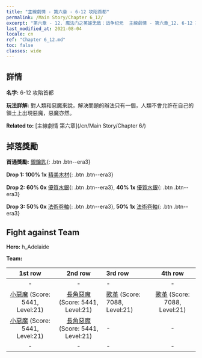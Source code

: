 ```yaml
---
title: "主線劇情 - 第六章 - 6-12 攻陷首都"
permalink: /Main Story/Chapter 6_12/
excerpt: "第六章 - 12. 魔法门之英雄无敌：战争纪元  主線劇情 - 第六章_12. 6-12 攻陷首都"
last_modified_at: 2021-08-04
locale: cn
ref: "Chapter 6_12.md"
toc: false
classes: wide
---
```


## 詳情

 **名字:** 6-12 攻陷首都

 **玩法詳解:** 對人類和惡魔來說，解決問題的辦法只有一個，人類不會允許在自己的領土上出現惡魔，惡魔亦然。

 **Related to:** [主線劇情 第六章](/cn/Main Story/Chapter 6/)

## 掉落獎勵

 **首通獎勵:** [銀鑰匙](/cn/Items/con_693/){: .btn .btn--era3}

 **Drop 1:** **100% 1x** [精美木材](/cn/Items/mat_20/){: .btn .btn--era3}

 **Drop 2:** **60% 0x** [優質水銀](/cn/Items/mat_14/){: .btn .btn--era3}, **40% 1x** [優質水銀](/cn/Items/mat_14/){: .btn .btn--era3}

 **Drop 3:** **50% 0x** [法術卷軸](/cn/Items/con_694/){: .btn .btn--era3}, **50% 1x** [法術卷軸](/cn/Items/con_694/){: .btn .btn--era3}


## Fight against Team
 **Hero:** h_Adelaide

 **Team:**


  | 1st row | 2nd row | 3rd row | 4th row |
  |:----:|:----:|:----|:----:|
  | - | - | - | - |
  | [小惡魔](/cn/units/Imp/) (Score: 5441, Level:21)  | [長角惡魔](/cn/units/Demon/) (Score: 5441, Level:21)  | [歌革](/cn/units/Gog/) (Score: 7088, Level:21)  | [歌革](/cn/units/Gog/) (Score: 7088, Level:21)  |
  | [小惡魔](/cn/units/Imp/) (Score: 5441, Level:21)  | [長角惡魔](/cn/units/Demon/) (Score: 5441, Level:21)  | - | - |
  | - | - | - | - |


